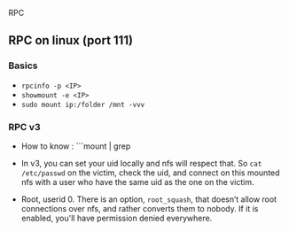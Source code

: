 RPC

## RPC on linux  (port 111)

### Basics

- ```rpcinfo -p <IP>```
- ```showmount -e <IP>```
- ```sudo mount ip:/folder /mnt -vvv```

### RPC v3

- How to know : ```mount | grep <mounted>

- In v3, you can set your uid locally and nfs will respect that. So ```cat /etc/passwd``` on the victim, check the uid, and connect on this mounted nfs with a user who have the same uid as the one on the victim.

- Root, userid 0. There is an option, ```root_squash```, that doesn’t allow root connections over nfs, and rather converts them to nobody. If it is enabled, you'll have permission denied everywhere.





